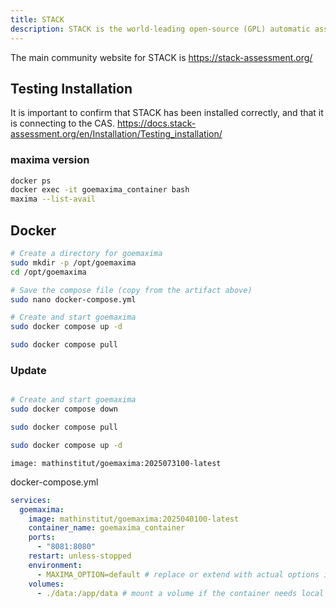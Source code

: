 ```yaml
---
title: STACK
description: STACK is the world-leading open-source (GPL) automatic assessment system for mathematics, science and related disciplines.
---
```


The main community website for STACK is https://stack-assessment.org/

## Testing Installation

It is important to confirm that STACK has been installed correctly, and that it is connecting to the CAS.
https://docs.stack-assessment.org/en/Installation/Testing_installation/

### maxima version

```bash
docker ps
docker exec -it goemaxima_container bash
maxima --list-avail
```

## Docker

```bash
# Create a directory for goemaxima
sudo mkdir -p /opt/goemaxima
cd /opt/goemaxima

# Save the compose file (copy from the artifact above)
sudo nano docker-compose.yml

# Create and start goemaxima
sudo docker compose up -d

sudo docker compose pull
```

### Update

```bash

# Create and start goemaxima
sudo docker compose down

sudo docker compose pull

sudo docker compose up -d


```

    image: mathinstitut/goemaxima:2025073100-latest

docker-compose.yml

```yml
services:
  goemaxima:
    image: mathinstitut/goemaxima:2025040100-latest
    container_name: goemaxima_container
    ports:
      - "8081:8080"
    restart: unless-stopped
    environment:
      - MAXIMA_OPTION=default # replace or extend with actual options if needed
    volumes:
      - ./data:/app/data # mount a volume if the container needs local storage
```

